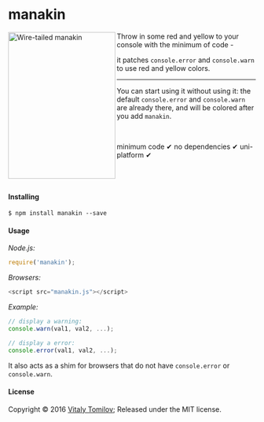 # manakin

<img align="left" width="218" height="298" src="https://s31.postimg.org/y3s1ucqor/manakin.jpg" alt="Wire-tailed manakin">

Throw in some red and yellow to your console with the minimum of code - 

it patches `console.error` and `console.warn` to use red and yellow colors.

---

You can start using it without using it: the default `console.error` and `console.warn` are already there,
and will be colored after you add `manakin`.

<br/>

minimum code &#10004; no dependencies &#10004; uni-platform &#10004;

<br/><br/>

#### Installing

```
$ npm install manakin --save
```

#### Usage

_Node.js:_
```js
require('manakin');
```

_Browsers:_
```js
<script src="manakin.js"></script>
```

_Example:_

```js
// display a warning:
console.warn(val1, val2, ...);

// display a error:
console.error(val1, val2, ...);
```

It also acts as a shim for browsers that do not have `console.error` or `console.warn`.

#### License

Copyright © 2016 [Vitaly Tomilov](https://github.com/vitaly-t);
Released under the MIT license.
